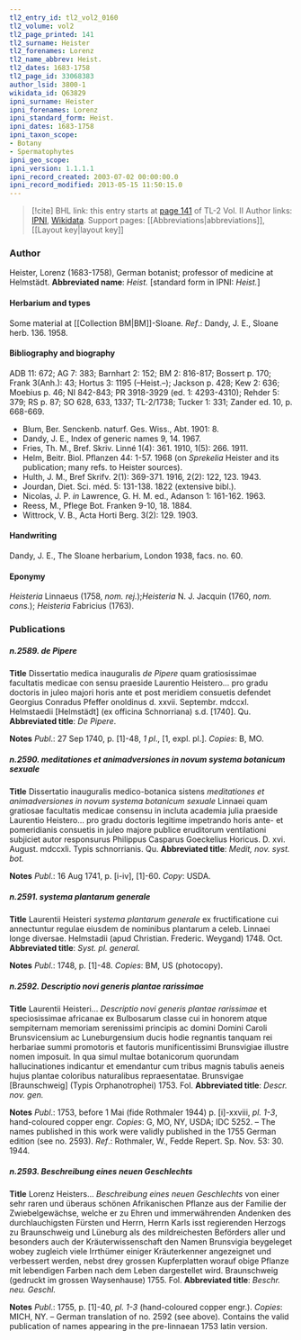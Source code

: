 ```yaml
---
tl2_entry_id: tl2_vol2_0160
tl2_volume: vol2
tl2_page_printed: 141
tl2_surname: Heister
tl2_forenames: Lorenz
tl2_name_abbrev: Heist.
tl2_dates: 1683-1758
tl2_page_id: 33068383
author_lsid: 3800-1
wikidata_id: Q63829
ipni_surname: Heister
ipni_forenames: Lorenz
ipni_standard_form: Heist.
ipni_dates: 1683-1758
ipni_taxon_scope: 
- Botany
- Spermatophytes
ipni_geo_scope: 
ipni_version: 1.1.1.1
ipni_record_created: 2003-07-02 00:00:00.0
ipni_record_modified: 2013-05-15 11:50:15.0
---
```


> [!cite] BHL link: this entry starts at [page 141](https://www.biodiversitylibrary.org/page/33068383) of TL-2 Vol. II
> Author links: [IPNI](https://www.ipni.org/a/3800-1), [Wikidata](https://www.wikidata.org/wiki/Q63829). Support pages: [[Abbreviations|abbreviations]], [[Layout key|layout key]]

### Author

Heister, Lorenz (1683-1758), German botanist; professor of medicine at Helmstädt. 
**Abbreviated name**: *Heist.* \[standard form in IPNI: *Heist.*\]

#### Herbarium and types

Some material at [[Collection BM|BM]]-Sloane.
*Ref*.: Dandy, J. E., Sloane herb. 136. 1958.

#### Bibliography and biography

ADB 11: 672; AG 7: 383; Barnhart 2: 152; BM 2: 816-817; Bossert p. 170; Frank 3(Anh.): 43; Hortus 3: 1195 (–Heist.–); Jackson p. 428; Kew 2: 636; Moebius p. 46; NI 842-843; PR 3918-3929 (ed. 1: 4293-4310); Rehder 5: 379; RS p. 87; SO 628, 633, 1337; TL-2/1738; Tucker 1: 331; Zander ed. 10, p. 668-669.
- Blum, Ber. Senckenb. naturf. Ges. Wiss., Abt. 1901: 8.
- Dandy, J. E., Index of generic names 9, 14. 1967.
- Fries, Th. M., Bref. Skriv. Linné 1(4): 361. 1910, 1(5): 266. 1911.
- Helm, Beitr. Biol. Pflanzen 44: 1-57. 1968 (on *Sprekelia* Heister and its publication; many refs. to Heister sources).
- Hulth, J. M., Bref Skrifv. 2(1): 369-371. 1916, 2(2): 122, 123. 1943.
- Jourdan, Diet. Sci. méd. 5: 131-138. 1822 (extensive bibl.).
- Nicolas, J. P. *in* Lawrence, G. H. M. ed., Adanson 1: 161-162. 1963.
- Reess, M., Pflege Bot. Franken 9-10, 18. 1884.
- Wittrock, V. B., Acta Horti Berg. 3(2): 129. 1903.

#### Handwriting

Dandy, J. E., The Sloane herbarium, London 1938, facs. no. 60.

#### Eponymy

*Heisteria* Linnaeus (1758, *nom. rej.*);*Heisteria* N. J. Jacquin (1760, *nom. cons.*); *Heisteria* Fabricius (1763).

### Publications

##### n.2589. de Pipere

**Title**
Dissertatio medica inauguralis *de Pipere* quam gratiosissimae facultatis medicae con sensu praeside Laurentio Heistero... pro gradu doctoris in juleo majori horis ante et post meridiem consuetis defendet Georgius Conradus Pfeffer onoldinus d. xxvii. Septembr. mdccxl. Helmstaedii \[Helmstädt\] (ex officina Schnorriana) s.d. \[1740\]. Qu.
**Abbreviated title**: *De Pipere*.

**Notes**
*Publ*.: 27 Sep 1740, p. \[1\]-48, *1 pl*., \[1, expl. pl.\]. *Copies*: B, MO.

##### n.2590. meditationes et animadversiones in novum systema botanicum sexuale

**Title**
Dissertatio inauguralis medico-botanica sistens *meditationes et animadversiones in novum systema botanicum sexuale* Linnaei quam gratiosae facultatis medicae consensu in incluta academia julia praeside Laurentio Heistero... pro gradu doctoris legitime impetrando horis ante- et pomeridianis consuetis in juleo majore publice eruditorum ventilationi subjiciet autor responsurus Philippus Casparus Goeckelius Horicus. D. xvi. August. mdccxli. Typis schnorrianis. Qu.
**Abbreviated title**: *Medit, nov. syst. bot.*

**Notes**
*Publ*.: 16 Aug 1741, p. \[i-iv\], \[1\]-60. *Copy*: USDA.

##### n.2591. systema plantarum generale

**Title**
Laurentii Heisteri *systema plantarum generale* ex fructificatione cui annectuntur regulae eiusdem de nominibus plantarum a celeb. Linnaei longe diversae. Helmstadii (apud Christian. Frederic. Weygand) 1748. Oct.
**Abbreviated title**: *Syst. pl. general.*

**Notes**
*Publ*.: 1748, p. \[1\]-48. *Copies*: BM, US (photocopy).

##### n.2592. Descriptio novi generis plantae rarissimae

**Title**
Laurentii Heisteri... *Descriptio novi generis plantae rarissimae* et speciosissimae africanae ex Bulbosarum classe cui in honorem atque sempiternam memoriam serenissimi principis ac domini Domini Caroli Brunsvicensium ac Luneburgensium ducis hodie regnantis tanquam rei herbariae summi promotoris et fautoris munificentissimi Brunsvigiae illustre nomen imposuit. In qua simul multae botanicorum quorundam hallucinationes indicantur et emendantur cum tribus magnis tabulis aeneis hujus plantae coloribus naturalibus repraesentatae. Brunsvigae \[Braunschweig\] (Typis Orphanotrophei) 1753. Fol.
**Abbreviated title**: *Descr. nov. gen.*

**Notes**
*Publ*.: 1753, before 1 Mai (fide Rothmaler 1944) p. \[i\]-xxviii, *pl. 1-3*, hand-coloured copper engr. *Copies*: G, MO, NY, USDA; IDC 5252. – The names published in this work were validly published in the 1755 German edition (see no. 2593).
*Ref*.: Rothmaler, W., Fedde Repert. Sp. Nov. 53: 30. 1944.

##### n.2593. Beschreibung eines neuen Geschlechts

**Title**
Lorenz Heisters... *Beschreibung eines neuen Geschlechts* von einer sehr raren und überaus schönen Afrikanischen Pflanze aus der Familie der Zwiebelgewächse, welche er zu Ehren und immerwährenden Andenken des durchlauchigsten Fürsten und Herrn, Herrn Karls isst regierenden Herzogs zu Braunschweig und Lüneburg als des mildreichesten Beförders aller und besonders auch der Kräuterwissenschaft den Namen Brunsvigia beygeleget wobey zugleich viele Irrthümer einiger Kräuterkenner angezeignet und verbessert werden, nebst drey grossen Kupferplatten worauf obige Pflanze mit lebendigen Farben nach dem Leben dargestellet wird. Braunschweig (gedruckt im grossen Waysenhause) 1755. Fol.
**Abbreviated title**: *Beschr. neu. Geschl.*

**Notes**
*Publ*.: 1755, p. \[1\]-40, *pl. 1-3* (hand-coloured copper engr.). *Copies*: MICH, NY. – German translation of no. 2592 (see above). Contains the valid publication of names appearing in the pre-linnaean 1753 latin version.

